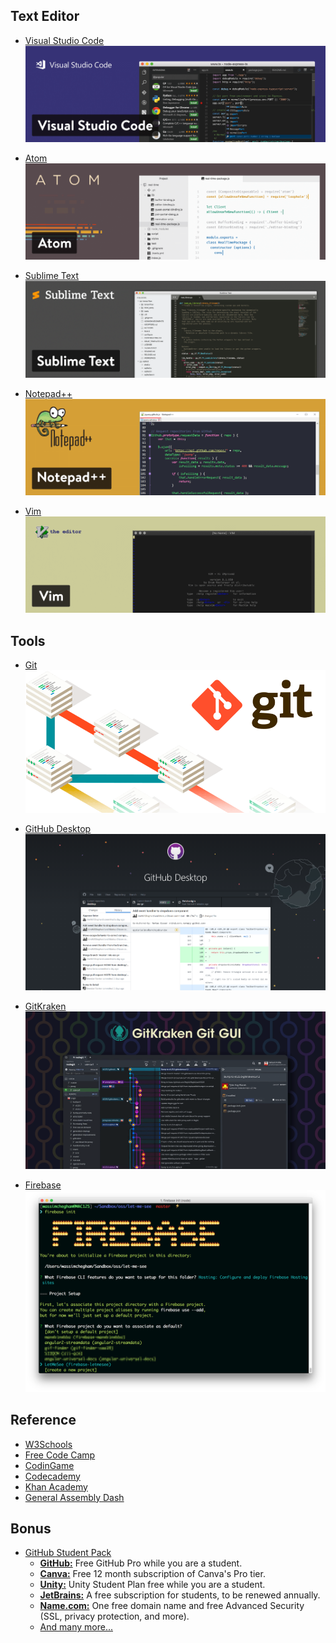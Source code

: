 ## Text Editor
* [Visual Studio Code](https://code.visualstudio.com/)
    [![](visual-studio-code-text-editor-1.png)](https://code.visualstudio.com/)

* [Atom](https://atom.io/)
    [![](atom-text-editor-1.png)](https://atom.io/)

* [Sublime Text](https://www.sublimetext.com/3)
    [![](sublime-text-editor-1.png)](https://www.sublimetext.com/3)

* [Notepad++](https://notepad-plus-plus.org/downloads/)
    [![](notepad-plus-plus-text-editor-1-1.png)](https://notepad-plus-plus.org/downloads/)

* [Vim](https://www.vim.org/download.php)
    [![](vim-text-editor-1-1.png)](https://www.vim.org/download.php)

## Tools
* [Git](https://git-scm.com/downloads)
    [![](git-and-the-importnace-of-version-control.gif)](https://www.vim.org/download.php)

* [GitHub Desktop](https://desktop.github.com/)
    [![](desktop.github.com.png)](https://desktop.github.com/)

* [GitKraken](https://www.gitkraken.com/pricing)
    [![](og-git-client.png)](https://www.gitkraken.com/pricing)

* [Firebase](https://www.gitkraken.com/pricing)
    [![](1_bE_i4p9NLvfi5UiTdvHa4A.png)](https://www.gitkraken.com/pricing)

## Reference
- [W3Schools](https://www.w3schools.com/)
- [Free Code Camp](https://www.freecodecamp.org/)
- [CodinGame](https://www.codingame.com/start)
- [Codecademy](https://www.codecademy.com/)
- [Khan Academy](https://www.khanacademy.org/)
- [General Assembly Dash](https://dash.generalassemb.ly/)

## Bonus
- [GitHub Student Pack](https://education.github.com/pack)
    - [**GitHub:**](https://github.com/) Free GitHub Pro while you are a student.
    - [**Canva:**](https://www.canva.com/) Free 12 month subscription of Canva's Pro tier.
    - [**Unity:**](https://unity.com/) Unity Student Plan free while you are a student.
    - [**JetBrains:**](https://www.jetbrains.com/products/) A free subscription for students, to be renewed annually.
    - [**Name.com:**](https://www.name.com/partner/github-students) One free domain name and free Advanced Security (SSL, privacy protection, and more).
    - [And many more...](https://education.github.com/pack)
